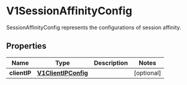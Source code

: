 

# V1SessionAffinityConfig

SessionAffinityConfig represents the configurations of session affinity.
## Properties

Name | Type | Description | Notes
------------ | ------------- | ------------- | -------------
**clientIP** | [**V1ClientIPConfig**](V1ClientIPConfig.md) |  |  [optional]



